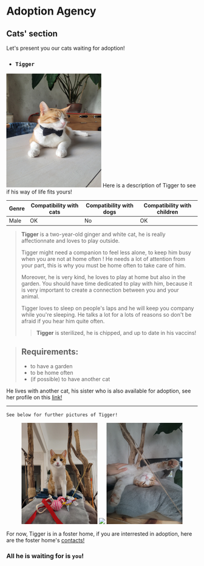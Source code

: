 # Adoption Agency 
## Cats' section  
Let's present you our cats waiting for adoption!
- ### `Tigger` 
<img src="./tigrou.jpg" alt="Tigrou" width="250" height="300">  
Here is a description of Tigger to see if his way of life fits yours!

| Genre | Compatibility with cats | Compatibility with dogs | Compatibility with children |
|-------|--------------------|---------------------|----------------------|
| Male  | OK               | No                 | OK                 |

>**Tigger**  is a two-year-old ginger and white cat, he is really affectionnate and loves to play outside.
>
>Tigger might need a companion to feel less alone, to keep him busy when you are not at home often !  He needs a lot of attention from your part, this is why you must be home often to take care of him. 
>
>Moreover, he is very kind, he loves to play at home but also in the garden. You should have time dedicated to play with him, because it is very important to create a connection between you and your animal.  
>
>Tigger loves to sleep on people's laps and he will keep you company while you're sleeping. He talks a lot for a lots of reasons so don't be afraid if you hear him quite often. 
>
>> **Tigger** is sterilized, he is chipped, and up to date in his vaccins!

>## Requirements:
> - to have a garden
> - to be home often
> - (if possible) to have another cat

He lives with another cat, his sister who is also available for adoption, see her profile on this [link!](index_2.md)

>>

* * *  
~~~
See below for further pictures of Tigger! 
~~~
<p align="center">
  <img src="20231224_201340.jpg" width="200" />
  <img src="20240413_163530.jpg" width="200" />
   <img src="20240615_214826.jpg" width="200" />
</p>

For now, Tigger is in a foster home, if you are interrested in adoption, here are the foster home's [contacts!](phone_number_index.md)
 

### All he is waiting for is `you`!





  






